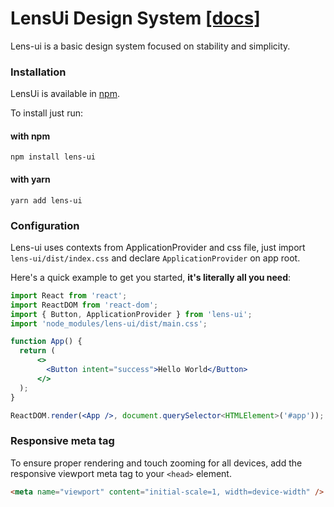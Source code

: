 # LensUi Design System [[docs]](https://luciancaetano.github.io/lens-ui)

Lens-ui is a basic design system focused on stability and simplicity.

### Installation

LensUi is available in [npm](https://www.npmjs.com/package/lens-ui).

To install just run:

#### with npm
`npm install lens-ui`

#### with yarn
`yarn add lens-ui`

### Configuration
Lens-ui uses contexts from ApplicationProvider and css file, just import `lens-ui/dist/index.css` and declare `ApplicationProvider` on app root.

Here's a quick example to get you started, **it's literally all you need**:

```jsx
import React from 'react';
import ReactDOM from 'react-dom';
import { Button, ApplicationProvider } from 'lens-ui';
import 'node_modules/lens-ui/dist/main.css';

function App() {
  return (
      <>
        <Button intent="success">Hello World</Button>
      </>
  );
}

ReactDOM.render(<App />, document.querySelector<HTMLElement>('#app'));
```

### Responsive meta tag

To ensure proper rendering and touch zooming for all devices, add the responsive viewport meta tag to your `<head>` element.

```html
<meta name="viewport" content="initial-scale=1, width=device-width" />
```
